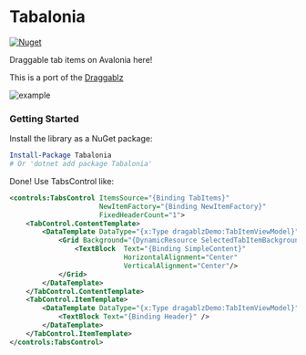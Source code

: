 # Tabalonia

[![Nuget](https://img.shields.io/nuget/v/Tabalonia?label=Tabalonia)](https://www.nuget.org/packages/Tabalonia)

Draggable tab items on Avalonia here!

This is a port of the [Draggablz](https://github.com/ButchersBoy/Dragablz)

![example](https://github.com/egorozh/Tabalonia/blob/master/demo.gif "Example application")

### Getting Started

Install the library as a NuGet package:

```powershell
Install-Package Tabalonia
# Or 'dotnet add package Tabalonia'
```

Done! Use TabsControl like: 
```xml
<controls:TabsControl ItemsSource="{Binding TabItems}"
                      NewItemFactory="{Binding NewItemFactory}"
                      FixedHeaderCount="1">
    <TabControl.ContentTemplate>
        <DataTemplate DataType="{x:Type dragablzDemo:TabItemViewModel}">
            <Grid Background="{DynamicResource SelectedTabItemBackgroundBrush}">
                <TextBlock  Text="{Binding SimpleContent}"
                            HorizontalAlignment="Center"
                            VerticalAlignment="Center"/>
            </Grid>
        </DataTemplate>
    </TabControl.ContentTemplate>
    <TabControl.ItemTemplate>
        <DataTemplate DataType="{x:Type dragablzDemo:TabItemViewModel}">
            <TextBlock Text="{Binding Header}" />
        </DataTemplate>
    </TabControl.ItemTemplate>
</controls:TabsControl>
```
